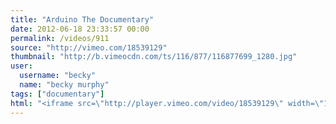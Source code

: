 ```yaml
---
title: "Arduino The Documentary"
date: 2012-06-18 23:33:57 00:00
permalink: /videos/911
source: "http://vimeo.com/18539129"
thumbnail: "http://b.vimeocdn.com/ts/116/877/116877699_1280.jpg"
user:
  username: "becky"
  name: "becky murphy"
tags: ["documentary"]
html: "<iframe src=\"http://player.vimeo.com/video/18539129\" width=\"1280\" height=\"720\" frameborder=\"0\" webkitAllowFullScreen mozallowfullscreen allowFullScreen></iframe>"
---
```


